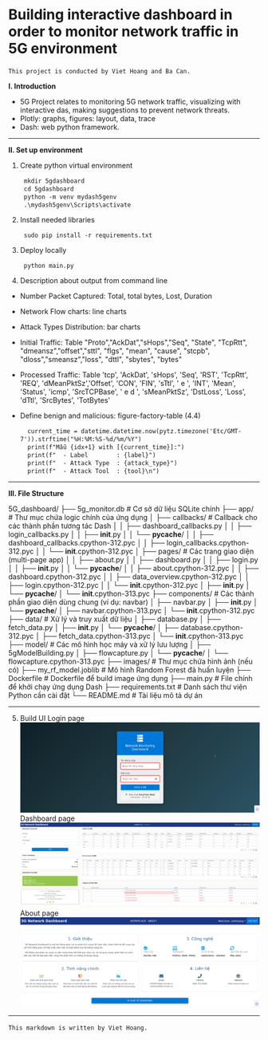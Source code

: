 # Building interactive dashboard in order to monitor network traffic in 5G environment 
`This project is conducted by Viet Hoang and Ba Can.`

**I. Introduction** 
- 5G Project relates to monitoring 5G network traffic, visualizing with interactive das, making suggestions to prevent network threats.
- Plotly: graphs, figures: layout, data, trace
- Dash: web python framework.
---
**II. Set up environment**

1. Create python virtual environment
   
        mkdir 5gdashboard
        cd 5gdashboard
        python -m venv mydash5genv
        .\mydash5genv\Scripts\activate
2. Install needed libraries

        sudo pip install -r requirements.txt

3. Deploy locally
        
        python main.py

4. Description about output from command line

- Number Packet Captured: Total, total bytes, Lost, Duration
- Network Flow charts: line charts
- Attack Types Distribution: bar charts 
- Initial Traffic: Table "Proto","AckDat","sHops","Seq", "State", "TcpRtt", "dmeansz","offset","sttl", "flgs", "mean", "cause", "stcpb", "dloss","smeansz","loss", "dttl", "sbytes", "bytes"  
- Processed Traffic: Table 'tcp', 'AckDat', 'sHops', 'Seq', 'RST', 'TcpRtt', 'REQ', 'dMeanPktSz','Offset', 'CON', 'FIN', 'sTtl', ' e        ', 'INT', 'Mean', 'Status', 'icmp',
 'SrcTCPBase', ' e d      ', 'sMeanPktSz', 'DstLoss', 'Loss', 'dTtl', 'SrcBytes', 'TotBytes' 

- Define benign and malicious: figure-factory-table (4.4)
        
        current_time = datetime.datetime.now(pytz.timezone('Etc/GMT-7')).strftime("%H:%M:%S-%d/%m/%Y")
        print(f"Mẫu {idx+1} with [{current_time}]:")
        print(f"  - Label        : {label}")
        print(f"  - Attack Type  : {attack_type}")
        print(f"  - Attack Tool  : {tool}\n")
---
**III. File Structure**

   5G_dashboard/
   ├── 5g_monitor.db                 # Cơ sở dữ liệu SQLite chính
   ├── app/                         # Thư mục chứa logic chính của ứng dụng
   │   ├── callbacks/               # Callback cho các thành phần tương tác Dash
   │   │   ├── dashboard_callbacks.py
   │   │   ├── login_callbacks.py
   │   │   ├── __init__.py
   │   │   └── __pycache__/
   │   │       ├── dashboard_callbacks.cpython-312.pyc
   │   │       ├── login_callbacks.cpython-312.pyc
   │   │       └── __init__.cpython-312.pyc
   │   ├── pages/                   # Các trang giao diện (multi-page app)
   │   │   ├── about.py
   │   │   ├── dashboard.py
   │   │   ├── login.py
   │   │   ├── __init__.py
   │   │   └── __pycache__/
   │   │       ├── about.cpython-312.pyc
   │   │       ├── dashboard.cpython-312.pyc
   │   │       ├── data_overview.cpython-312.pyc
   │   │       ├── login.cpython-312.pyc
   │   │       └── __init__.cpython-312.pyc
   │   ├── __init__.py
   │   └── __pycache__/
   │       └── __init__.cpython-313.pyc
   ├── components/                  # Các thành phần giao diện dùng chung (ví dụ: navbar)
   │   ├── navbar.py
   │   ├── __init__.py
   │   └── __pycache__/
   │       ├── navbar.cpython-313.pyc
   │       └── __init__.cpython-312.pyc
   ├── data/                        # Xử lý và truy xuất dữ liệu
   │   ├── database.py
   │   ├── fetch_data.py
   │   ├── __init__.py
   │   └── __pycache__/
   │       ├── database.cpython-312.pyc
   │       ├── fetch_data.cpython-313.pyc
   │       └── __init__.cpython-313.pyc
   ├── model/                       # Các mô hình học máy và xử lý lưu lượng
   │   ├── 5gModelBuilding.py
   │   ├── flowcapture.py
   │   └── __pycache__/
   │       └── flowcapture.cpython-313.pyc
   ├── images/                      # Thư mục chứa hình ảnh (nếu có)
   ├── my_rf_model.joblib           # Mô hình Random Forest đã huấn luyện
   ├── Dockerfile                   # Dockerfile để build image ứng dụng
   ├── main.py                      # File chính để khởi chạy ứng dụng Dash
   ├── requirements.txt             # Danh sách thư viện Python cần cài đặt
   └── README.md                    # Tài liệu mô tả dự án

---
5. Build UI
Login page 
![image](images/login_images.png)
Dashboard page
![image](images/workplace.png)
About page
![image](images/about.png)
---
`This markdown is written by Viet Hoang.`
